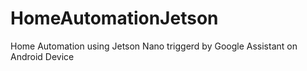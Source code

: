 # HomeAutomationJetson
Home Automation using Jetson Nano triggerd by Google Assistant on Android Device
